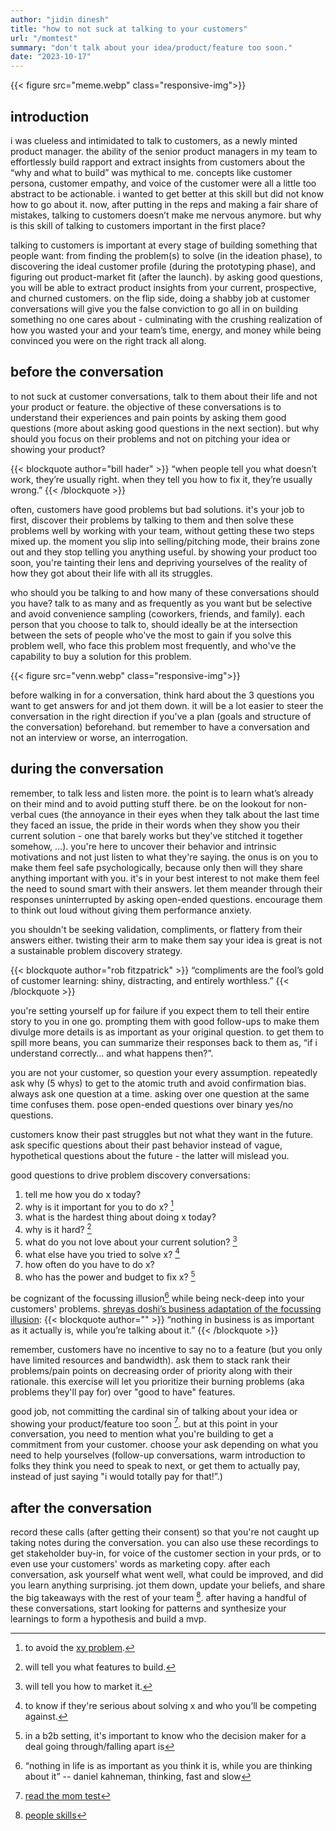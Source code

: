 ```yaml
---
author: "jidin dinesh"
title: "how to not suck at talking to your customers"
url: "/momtest"
summary: "don't talk about your idea/product/feature too soon."
date: "2023-10-17"
---
```


{{< figure src="meme.webp" class="responsive-img">}}

## introduction

i was clueless and intimidated to talk to customers, as a newly minted product manager. the ability of the senior product managers in my team to effortlessly build rapport and extract insights from customers about the “why and what to build” was mythical to me. concepts like customer persona, customer empathy, and voice of the customer were all a little too abstract to be actionable. i wanted to get better at this skill but did not know how to go about it. now, after putting in the reps and making a fair share of mistakes, talking to customers doesn’t make me nervous anymore. but why is this skill of talking to customers important in the first place?

talking to customers is important at every stage of building something that people want: from finding the problem(s) to solve (in the ideation phase), to discovering the ideal customer profile (during the prototyping phase), and figuring out product-market fit (after the launch). by asking good questions, you will be able to extract product insights from your current, prospective, and churned customers. on the flip side, doing a shabby job at customer conversations will give you the false conviction to go all in on building something no one cares about - culminating with the crushing realization of how you wasted your and your team’s time, energy, and money while being convinced you were on the right track all along. 

## before the conversation

to not suck at customer conversations, talk to them about their life and not your product or feature. the objective of these conversations is to understand their experiences and pain points by asking them good questions (more about asking good questions in the next section). but why should you focus on their problems and not on pitching your idea or showing your product?

{{< blockquote author="bill hader" >}}
“when people tell you what doesn’t work, they’re usually right. when they tell you how to fix it, they’re usually wrong.”
{{< /blockquote >}}

often, customers have good problems but bad solutions. it's your job to first, discover their problems by talking to them and then solve these problems well by working with your team, without getting these two steps mixed up. the moment you slip into selling/pitching mode, their brains zone out and they stop telling you anything useful. by showing your product too soon, you're tainting their lens and depriving yourselves of the reality of how they got about their life with all its struggles.

who should you be talking to and how many of these conversations should you have?
talk to as many and as frequently as you want but be selective and avoid convenience sampling (coworkers, friends, and family).
each person that you choose to talk to, should ideally be at the intersection between the sets of people who've the most to gain if you solve this problem well, who face this problem most frequently, and who've the capability to buy a solution for this problem.

{{< figure src="venn.webp" class="responsive-img">}}

before walking in for a conversation, think hard about the 3 questions you want to get answers for and jot them down. it will be a lot easier to steer the conversation in the right direction if you've a plan (goals and structure of the conversation) beforehand. but remember to have a conversation and not an interview or worse, an interrogation.

## during the conversation

remember, to talk less and listen more. the point is to learn what’s already on their mind and to avoid putting stuff there. be on the lookout for non-verbal cues (the annoyance in their eyes when they talk about the last time they faced an issue, the pride in their words when they show you their current solution - one that barely works but they've stitched it together somehow, ...). you're here to uncover their behavior and intrinsic motivations and not just listen to what they're saying.
the onus is on you to make them feel safe psychologically, because only then will they share anything important with you. it's in your best interest to not make them feel the need to sound smart with their answers. let them meander through their responses uninterrupted by asking open-ended questions. encourage them to think out loud without giving them performance anxiety.

you shouldn't be seeking validation, compliments, or flattery from their answers either.
twisting their arm to make them say your idea is great is not a sustainable problem discovery strategy.

{{< blockquote author="rob fitzpatrick" >}}
“compliments are the fool’s gold of customer learning: shiny, distracting, and entirely worthless.” 
{{< /blockquote >}}

you're setting yourself up for failure if you expect them to tell their entire story to you in one go. prompting them with good follow-ups to make them divulge more details is as important as your original question. to get them to spill more beans, you can summarize their responses back to them as, “if i understand correctly… and what happens then?”.

you are not your customer, so question your every assumption. repeatedly ask why (5 whys) to get to the atomic truth and avoid confirmation bias. always ask one question at a time. asking over one question at the same time confuses them. pose open-ended questions over binary yes/no questions. 

customers know their past struggles but not what they want in the future. ask specific questions about their past behavior instead of vague, hypothetical questions about the future - the latter will mislead you.

good questions to drive problem discovery conversations:
1. tell me how you do x today?
2. why is it important for you to do x? [^1]
3. what is the hardest thing about doing x today?
4. why is it hard?  [^2]
5. what do you not love about your current solution? [^3]
6. what else have you tried to solve x? [^4]
7. how often do you have to do x?
8. who has the power and budget to fix x? [^5]

be cognizant of the focussing illusion[^6] while being neck-deep into your customers' problems.
[shreyas doshi’s business adaptation of the focussing illusion](https://www.linkedin.com/pulse/b2b-product-management-story-shreyas-doshi/): 
{{< blockquote author="" >}}
“nothing in business is as important as it actually is, while you’re talking about it.”
{{< /blockquote >}}

remember, customers have no incentive to say no to a feature (but you only have limited resources and bandwidth). ask them to stack rank their problems/pain points on decreasing order of priority along with their rationale. this exercise will let you prioritize their burning problems (aka problems they'll pay for) over "good to have" features.

good job, not committing the cardinal sin of talking about your idea or showing your product/feature too soon [^7]. but at this point in your conversation, you need to mention what you're building to get a commitment from your customer. choose your ask depending on what you need to help yourselves (follow-up conversations, warm introduction to folks they think you need to speak to next, or get them to actually pay, instead of just saying "i would totally pay for that!”.)

## after the conversation

record these calls (after getting their consent) so that you're not caught up taking notes during the conversation. you can also use these recordings to get stakeholder buy-in, for voice of the customer section in your prds, or to even use your customers' words as marketing copy.
after each conversation, ask yourself what went well, what could be improved, and did you learn anything surprising. jot them down, update your beliefs, and share the big takeaways with the rest of your team [^8].
after having a handful of these conversations, start looking for patterns and synthesize your learnings to form a hypothesis and build a mvp.

[^1]: to avoid the [xy problem](https://xyproblem.info/).
[^2]: will tell you what features to build.
[^3]: will tell you how to market it.
[^4]: to know if they're serious about solving x and who you’ll be competing against.
[^5]: in a b2b setting, it's important to know who the decision maker for a deal going through/falling apart is
[^6]: “nothing in life is as important as you think it is, while you are thinking about it” -- daniel kahneman, thinking, fast and slow 
[^7]: [read the mom test](https://www.momtestbook.com/)
[^8]: [people skills](https://www.youtube.com/watch?v=VayElJMD-lc)
